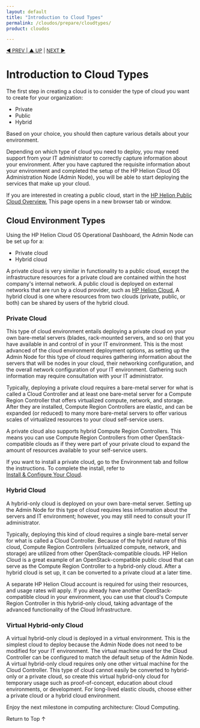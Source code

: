 ```yaml
---
layout: default
title: "Introduction to Cloud Types"
permalink: /cloudos/prepare/cloudtypes/
product: cloudos

---
```


<script>

function PageRefresh {
onLoad="window.refresh"
}

PageRefresh();

</script>


<p style="font-size: small;"> <a href="/cloudos/prepare/overview/">&#9664; PREV | <a href="/cloudos/prepare/">&#9650; UP</a> | <a href="/cloudos/prepare/glossary/">NEXT &#9654;</a> </p>

# Introduction to Cloud Types

The first step in creating a cloud is to consider the type of cloud you want to create for your organization:

* Private
* Public
* Hybrid 

Based on your choice, you should then capture various details about your environment. 

Depending on which type of cloud you need to deploy, you may need support from your IT administrator to correctly capture information 
about your environment. After you have captured the requisite information about your environment and completed the setup of the HP Helion Cloud OS Administration Node 
(Admin Node), you will be able to start deploying the services that make up your cloud.

If you are interested in creating a public cloud, start in the 
<a href="http://docs.hpcloud.com" target="hpcs"> HP Helion Public Cloud Overview.</a>  This page opens in a new browser tab or window.

## Cloud Environment Types

Using the HP Helion Cloud OS Operational Dashboard, the Admin Node can be set up for a:

* Private cloud
* Hybrid cloud

A private cloud is very similar in functionality to a public cloud, except the infrastructure resources for a private cloud are contained within the host company's internal network. A public cloud is deployed on external networks that are run by a cloud provider, such as <a href="http://www.hpcloud.com"> HP Helion Cloud.</a>  A hybrid cloud is one where resources from two clouds (private, public, or both) can be shared by users of the hybrid cloud. 

### Private Cloud

This type of cloud environment entails deploying a private cloud on your own bare-metal servers (blades, rack-mounted servers, and so on) that you 
have available in and control of in your IT environment. This is the most advanced of the cloud environment deployment options, as setting up the Admin Node for this type of cloud requires gathering information about the servers that will be nodes in your cloud, their networking configuration, and the overall network configuration of your IT environment. Gathering such information may require consultation with your IT administrator.
 
Typically, deploying a private cloud requires a bare-metal server for what is called a Cloud Controller and at least one bare-metal 
server for a Compute Region Controller that offers virtualized compute, network, and storage. After they are installed, Compute Region 
Controllers are elastic, and can be expanded (or reduced) to many more bare-metal servers to offer various scales of virtualized resources to your cloud self-service users. 

A private cloud also supports hybrid Compute Region Controllers. This means you can use Compute Region Controllers from other OpenStack-compatible clouds as if they were part of your private cloud to expand the amount of resources available to your self-service users. 

If you want to install a private cloud, go to the Environment tab and follow the instructions. To complete the install, refer to  
[Install &amp; Configure Your Cloud](/cloudos/install/).

### Hybrid Cloud

A hybrid-only cloud is deployed on your own bare-metal server. Setting up the Admin Node for this type of cloud requires less information about the servers and IT environment; however, you may still need to consult your IT administrator.

Typically, deploying this kind of cloud requires a single bare-metal server for what is called a Cloud Controller. Because of the 
hybrid nature of this cloud, Compute Region Controllers (virtualized compute, network, and storage) are utilized from other 
OpenStack-compatible clouds. HP Helion Cloud is a great example of an OpenStack-compatible public cloud that 
can serve as the Compute Region Controller to a hybrid-only cloud. After a hybrid cloud is set up, it can be converted to a private cloud at a later time. 

A separate HP Helion Cloud account is required for using their resources, and usage rates will apply. If you already have another 
OpenStack-compatible cloud in your environment, you can use that cloud's Compute Region Controller in this hybrid-only 
cloud, taking advantage of the advanced functionality of the Cloud Infrastructure.

### Virtual Hybrid-only Cloud

A virtual hybrid-only cloud is deployed in a virtual environment. This is the simplest cloud to deploy 
because the Admin Node does not need to be modified for your IT environment. The virtual machine used for the Cloud Controller 
can be configured to match the default setup of the Admin Node. A virtual hybrid-only cloud requires only one other virtual 
machine for the Cloud Controller. This type of cloud cannot easily be converted to hybrid-only or a private cloud, so 
create this virtual hybrid-only cloud for temporary usage such as proof-of-concept, education about cloud environments, 
or development. For long-lived elastic clouds, choose either a private cloud or a hybrid cloud environment.

Enjoy the next milestone in computing architecture: Cloud Computing.

<a href="#top" style="padding:14px 0px 14px 0px; text-decoration: none;"> Return to Top &#8593; </a>

